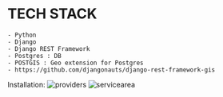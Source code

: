 TECH STACK
=============
	- Python
	- Django
	- Django REST Framework
	- Postgres : DB
	- POSTGIS : Geo extension for Postgres
	- https://github.com/djangonauts/django-rest-framework-gis


Installation:
![providers](https://cloud.githubusercontent.com/assets/4059520/15330467/96015a58-1c7a-11e6-9410-b78eaa67738f.PNG)
![servicearea](https://cloud.githubusercontent.com/assets/4059520/15330466/96011c78-1c7a-11e6-8304-134dd71f8e49.PNG)
	
